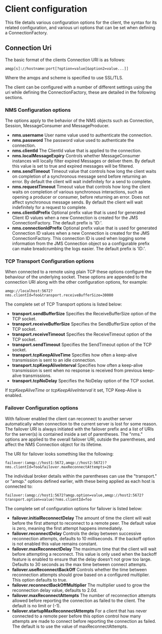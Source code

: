 # Client configuration
This file details various configuration options for the client, the syntax for its related configuration, and various uri options that can be set when defining a ConnectionFactory. 

## Connection Uri
The basic format of the clients Connection URI is as follows:

```
amqp[s]://hostname:port[?option=value[&option2=value...]]
```

Where the amqps and scheme is specified to use SSL/TLS.

The client can be configured with a number of different settings using the uri while defining the ConnectionFactory, these are detailed in the following sections.

### NMS Configuration options
The options apply to the behavior of the NMS objects such as Connection, Session, MessageConsumer and MessageProducer.

- **nms.username** User name value used to authenticate the connection.
- **nms.password** The password value used to authenticate the connection.
- **nms.clientId** The ClientId value that is applied to the connection.
- **nms.localMessageExpiry** Controls whether MessageConsumer instances will locally filter expired Messages or deliver them. By default this value is set to true and expired messages will be filtered.
- **nms.sendTimeout** Timeout value that controls how long the client waits on completion of a synchronous message send before returning an error. By default the client will wait indefinitely for a send to complete.
- **nms.requestTimeout** Timeout value that controls how long the client waits on completion of various synchronous interactions, such as opening a producer or consumer, before returning an error. Does not affect synchronous message sends. By default the client will wait indefinitely for a request to complete.
- **nms.clientIdPrefix** Optional prefix value that is used for generated Client ID values when a new Connection is created for the JMS ConnectionFactory. The default prefix is 'ID:'.
- **nms.connectionIdPrefix** Optional prefix value that is used for generated Connection ID values when a new Connection is created for the JMS ConnectionFactory. This connection ID is used when logging some information from the JMS Connection object so a configurable prefix can make breadcrumbing the logs easier. The default prefix is 'ID:'.

### TCP Transport Configuration options
When connected to a remote using plain TCP these options configure the behaviour of the underlying socket. These options are appended to the connection URI along with the other configuration options, for example:

```
amqp://localhost:5672?nms.clientId=foo&transport.receiveBufferSize=30000
```

The complete set of TCP Transport options is listed below:

- **transport.sendBufferSize** Specifies the ReceiveBufferSize option of the TCP socket.
- **transport.receiveBufferSize** Specifies the SendBufferSize option of the TCP socket.
- **transport.receiveTimeout** Specifies the ReceiveTimeout option of the TCP socket.
- **transport.sendTimeout** Specifies the SendTimeout option of the TCP socket.
- **transport.tcpKeepAliveTime** Specifies how often a keep-alive transmission is sent to an idle connection.
- **transport.tcpKeepAliveInterval** Specifies how often a keep-alive transmission is sent when no response is received from previous keep-alive transmissions.
- **transport.tcpNoDelay** Specifies the NoDelay option of the TCP socket.

If *tcpKeepAliveTime* or *tcpKeepAliveInterval* it set, TCP Keep-Alive is enabled.

### Failover Configuration options
With failover enabled the client can reconnect to another server automatically when connection to the current server is lost for some reason. The failover URI is always initiated with the failover prefix and a list of URIs for the server(s) is contained inside a set of parentheses. The "nms." options are applied to the overall failover URI, outside the parentheses, and affect the NMS Connection object for its lifetime.

The URI for failover looks something like the following:

```
failover:(amqp://host1:5672,amqp://host2:5672)?nms.clientId=foo&failover.maxReconnectAttempts=20
```

The individual broker details within the parentheses can use the "transport." or "amqp." options defined earlier, with these being applied as each host is connected to:

```
failover:(amqp://host1:5672?amqp.option=value,amqp://host2:5672?transport.option=value)?nms.clientId=foo
```

The complete set of configuration options for failover is listed below:

- **failover.initialReconnectDelay** The amount of time the client will wait before the first attempt to reconnect to a remote peer. The default value is zero, meaning the first attempt happens immediately.
- **failover.reconnectDelay** Controls the delay between successive reconnection attempts, defaults to 10 milliseconds. If the backoff option is not enabled this value remains constant.
- **failover.maxReconnectDelay** The maximum time that the client will wait before attempting a reconnect. This value is only used when the backoff feature is enabled to ensure that the delay doesn't not grow too large. Defaults to 30 seconds as the max time between connect attempts.
- **failover.useReconnectBackOff** Controls whether the time between reconnection attempts should grow based on a configured multiplier. This option defaults to true.
- **failover.reconnectBackOffMultiplier** The multiplier used to grow the reconnection delay value, defaults to 2.0d.
- **failover.maxReconnectAttempts** The number of reconnection attempts allowed before reporting the connection as failed to the client. The default is no limit or (-1).
- **failover.startupMaxReconnectAttempts** For a client that has never connected to a remote peer before this option control how many attempts are made to connect before reporting the connection as failed. The default is to use the value of maxReconnectAttempts.
